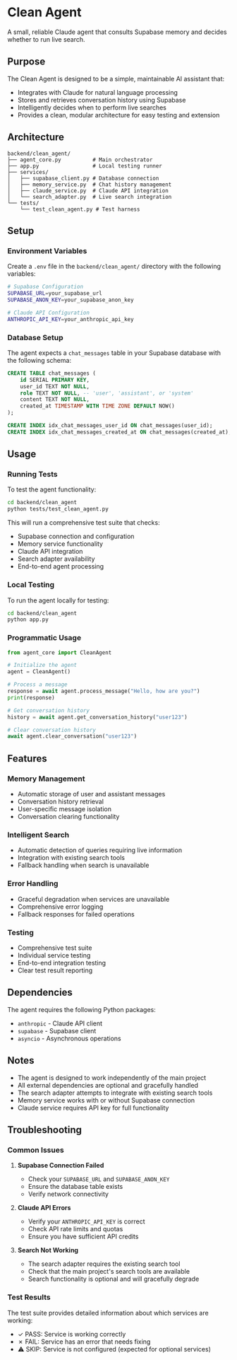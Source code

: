 # Clean Agent

A small, reliable Claude agent that consults Supabase memory and decides whether to run live search.

## Purpose

The Clean Agent is designed to be a simple, maintainable AI assistant that:
- Integrates with Claude for natural language processing
- Stores and retrieves conversation history using Supabase
- Intelligently decides when to perform live searches
- Provides a clean, modular architecture for easy testing and extension

## Architecture

```
backend/clean_agent/
├── agent_core.py          # Main orchestrator
├── app.py                 # Local testing runner
├── services/
│   ├── supabase_client.py # Database connection
│   ├── memory_service.py  # Chat history management
│   ├── claude_service.py  # Claude API integration
│   └── search_adapter.py  # Live search integration
└── tests/
    └── test_clean_agent.py # Test harness
```

## Setup

### Environment Variables

Create a `.env` file in the `backend/clean_agent/` directory with the following variables:

```bash
# Supabase Configuration
SUPABASE_URL=your_supabase_url
SUPABASE_ANON_KEY=your_supabase_anon_key

# Claude API Configuration
ANTHROPIC_API_KEY=your_anthropic_api_key
```

### Database Setup

The agent expects a `chat_messages` table in your Supabase database with the following schema:

```sql
CREATE TABLE chat_messages (
    id SERIAL PRIMARY KEY,
    user_id TEXT NOT NULL,
    role TEXT NOT NULL, -- 'user', 'assistant', or 'system'
    content TEXT NOT NULL,
    created_at TIMESTAMP WITH TIME ZONE DEFAULT NOW()
);

CREATE INDEX idx_chat_messages_user_id ON chat_messages(user_id);
CREATE INDEX idx_chat_messages_created_at ON chat_messages(created_at);
```

## Usage

### Running Tests

To test the agent functionality:

```bash
cd backend/clean_agent
python tests/test_clean_agent.py
```

This will run a comprehensive test suite that checks:
- Supabase connection and configuration
- Memory service functionality
- Claude API integration
- Search adapter availability
- End-to-end agent processing

### Local Testing

To run the agent locally for testing:

```bash
cd backend/clean_agent
python app.py
```

### Programmatic Usage

```python
from agent_core import CleanAgent

# Initialize the agent
agent = CleanAgent()

# Process a message
response = await agent.process_message("Hello, how are you?")
print(response)

# Get conversation history
history = await agent.get_conversation_history("user123")

# Clear conversation history
await agent.clear_conversation("user123")
```

## Features

### Memory Management
- Automatic storage of user and assistant messages
- Conversation history retrieval
- User-specific message isolation
- Conversation clearing functionality

### Intelligent Search
- Automatic detection of queries requiring live information
- Integration with existing search tools
- Fallback handling when search is unavailable

### Error Handling
- Graceful degradation when services are unavailable
- Comprehensive error logging
- Fallback responses for failed operations

### Testing
- Comprehensive test suite
- Individual service testing
- End-to-end integration testing
- Clear test result reporting

## Dependencies

The agent requires the following Python packages:
- `anthropic` - Claude API client
- `supabase` - Supabase client
- `asyncio` - Asynchronous operations

## Notes

- The agent is designed to work independently of the main project
- All external dependencies are optional and gracefully handled
- The search adapter attempts to integrate with existing search tools
- Memory service works with or without Supabase connection
- Claude service requires API key for full functionality

## Troubleshooting

### Common Issues

1. **Supabase Connection Failed**
   - Check your `SUPABASE_URL` and `SUPABASE_ANON_KEY`
   - Ensure the database table exists
   - Verify network connectivity

2. **Claude API Errors**
   - Verify your `ANTHROPIC_API_KEY` is correct
   - Check API rate limits and quotas
   - Ensure you have sufficient API credits

3. **Search Not Working**
   - The search adapter requires the existing search tool
   - Check that the main project's search tools are available
   - Search functionality is optional and will gracefully degrade

### Test Results

The test suite provides detailed information about which services are working:
- ✓ PASS: Service is working correctly
- ✗ FAIL: Service has an error that needs fixing
- ⚠ SKIP: Service is not configured (expected for optional services)
